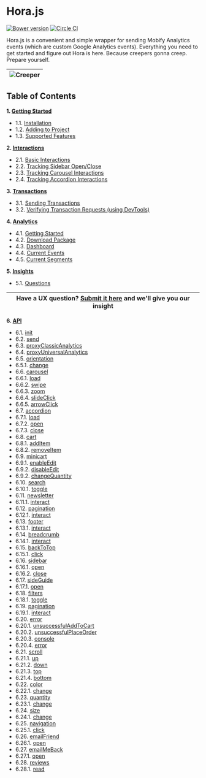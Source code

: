 Hora.js
=====

[![Bower version](https://badge.fury.io/bo/hora.js.svg)](http://badge.fury.io/bo/hora.js)
[![Circle CI](https://circleci.com/gh/mobify/hora.js.svg?style=shield)](https://circleci.com/gh/mobify/hora.js)

Hora.js is a convenient and simple wrapper for sending Mobify Analytics events (which are custom Google Analytics events). Everything you need to get started and figure out Hora is here. Because creepers gonna creep. Prepare yourself.

| ![Creeper](https://s3.amazonaws.com/uploads.hipchat.com/15359/425065/PbAANygwM20lNpS/hora.png) |
|-----|

## Table of Contents
**1. [Getting Started](https://github.com/mobify/hora.js/wiki/Getting-Started)**

* 1.1. [Installation](https://github.com/mobify/hora.js/wiki/Getting-Started#11-installation)
* 1.2. [Adding to Project](https://github.com/mobify/hora.js/wiki/Getting-Started#12-adding-to-project)
* 1.3. [Supported Features](https://github.com/mobify/hora.js/wiki/Getting-Started#13-supported-features)

**2. [Interactions](https://github.com/mobify/hora.js/wiki/Interactions)**

* 2.1. [Basic Interactions](https://github.com/mobify/hora.js/wiki/Interactions#21-basic-interactions)
* 2.2. [Tracking Sidebar Open/Close](https://github.com/mobify/hora.js/wiki/Interactions#22-tracking-sidebar-openclose)
* 2.3. [Tracking Carousel Interactions](https://github.com/mobify/hora.js/wiki/Interactions#23-tracking-carousel-interactions)
* 2.4. [Tracking Accordion Interactions](https://github.com/mobify/hora.js/wiki/Interactions#24-tracking-accordion-interactions)

**3. [Transactions](https://github.com/mobify/hora.js/wiki/Transactions)**

* 3.1. [Sending Transactions](https://github.com/mobify/hora.js/wiki/Transactions#sending-transactions)
* 3.2. [Verifying Transaction Requests (using DevTools)](https://github.com/mobify/hora.js/wiki/Transactions#32-verifying-transaction-requests-using-devtools)

**4. [Analytics](https://github.com/mobify/hora.js/wiki/Analytics)**

* 4.1. [Getting Started](https://github.com/mobify/hora.js/wiki/Analytics#current-events)
* 4.2. [Download Package](https://github.com/mobify/hora.js/wiki/Analytics#download)
* 4.3. [Dashboard](https://github.com/mobify/hora.js/wiki/Analytics#dashboard)
* 4.4. [Current Events](https://github.com/mobify/hora.js/wiki/Analytics#current-events)
* 4.5. [Current Segments](https://github.com/mobify/hora.js/wiki/Analytics#current-segments)

**5. [Insights](https://github.com/mobify/hora.js/wiki/Insights)**

* 5.1. [Questions](https://github.com/mobify/hora.js/wiki/Insights#questions)

| Have a UX question? [Submit it here](https://github.com/mobify/hora.js/wiki/Submit-an-Insight) and we'll give you our insight |
|-----|

**6. [API](https://github.com/mobify/hora.js/wiki/API)**

* 6.1. [init](https://github.com/mobify/hora.js/wiki/API#horainit)
* 6.2. [send](https://github.com/mobify/hora.js/wiki/API#horasend)
* 6.3. [proxyClassicAnalytics](https://github.com/mobify/hora.js/wiki/API#horaproxyclassicanalytics)
* 6.4. [proxyUniversalAnalytics](https://github.com/mobify/hora.js/wiki/API#horaproxyuniversalanalytics)
* 6.5. [orientation](https://github.com/mobify/hora.js/wiki/API#horaorientation)
 * 6.5.1. [change](https://github.com/mobify/hora.js/wiki/API#horaorientationchange)
* 6.6. [carousel](https://github.com/mobify/hora.js/wiki/API#horacarousel)
 * 6.6.1. [load](https://github.com/mobify/hora.js/wiki/API#horacarouselload)
 * 6.6.2. [swipe](https://github.com/mobify/hora.js/wiki/API#horacarouselswipe)
 * 6.6.3. [zoom](https://github.com/mobify/hora.js/wiki/API#horacarouselzoom)
 * 6.6.4. [slideClick](https://github.com/mobify/hora.js/wiki/API#horacarouselslideClick)
 * 6.6.5. [arrowClick](https://github.com/mobify/hora.js/wiki/API#horacarouselarrowClick)
* 6.7. [accordion](https://github.com/mobify/hora.js/wiki/API#horaaccordion)
 * 6.7.1. [load](https://github.com/mobify/hora.js/wiki/API#horaaccordionload)
 * 6.7.2. [open](https://github.com/mobify/hora.js/wiki/API#horaaccordionopen)
 * 6.7.3. [close](https://github.com/mobify/hora.js/wiki/API#horaaccordionclose)
* 6.8. [cart](https://github.com/mobify/hora.js/wiki/API#horacart)
 * 6.8.1. [addItem](https://github.com/mobify/hora.js/wiki/API#horacartadditem)
 * 6.8.2. [removeItem](https://github.com/mobify/hora.js/wiki/API#horacartremoveitem)
* 6.9. [minicart](https://github.com/mobify/hora.js/wiki/API#horaminicart)
 * 6.9.1. [enableEdit](https://github.com/mobify/hora.js/wiki/API#horaminicartenableedit)
 * 6.9.2. [disableEdit](https://github.com/mobify/hora.js/wiki/API#horaminicartdisableedit)
 * 6.9.2. [changeQuantity](https://github.com/mobify/hora.js/wiki/API#horaminicartchangequantity)
* 6.10. [search](https://github.com/mobify/hora.js/wiki/API#horasearch)
 * 6.10.1. [toggle](https://github.com/mobify/hora.js/wiki/API#horasearchtoggle)
* 6.11. [newsletter](https://github.com/mobify/hora.js/wiki/API#horanewsletter)
 * 6.11.1. [interact](https://github.com/mobify/hora.js/wiki/API#horanewsletterinteract)
* 6.12. [pagination](https://github.com/mobify/hora.js/wiki/API#horapagination)
 * 6.12.1. [interact](https://github.com/mobify/hora.js/wiki/API#horapaginationinteract)
* 6.13. [footer](https://github.com/mobify/hora.js/wiki/API#horafooter)
 * 6.13.1. [interact](https://github.com/mobify/hora.js/wiki/API#horafooterinteract)
* 6.14. [breadcrumb](https://github.com/mobify/hora.js/wiki/API#horabreadcrumb)
 * 6.14.1. [interact](https://github.com/mobify/hora.js/wiki/API#horabreadcrumbinteract)
* 6.15. [backToTop](https://github.com/mobify/hora.js/wiki/API#horabacktotop)
 * 6.15.1. [click](https://github.com/mobify/hora.js/wiki/API#horabacktotopclick)
* 6.16. [sidebar](https://github.com/mobify/hora.js/wiki/API#horasidebar)
 * 6.16.1. [open](https://github.com/mobify/hora.js/wiki/API#horasidebaropen)
 * 6.16.2. [close](https://github.com/mobify/hora.js/wiki/API#horasidebarclose)
* 6.17. [sideGuide](https://github.com/mobify/hora.js/wiki/API#horasideguide)
 * 6.17.1. [open](https://github.com/mobify/hora.js/wiki/API#horasideguideopen)
* 6.18. [filters](https://github.com/mobify/hora.js/wiki/API#horafilters)
 * 6.18.1. [toggle](https://github.com/mobify/hora.js/wiki/API#horafilterstoggle)
* 6.19. [pagination](https://github.com/mobify/hora.js/wiki/API#horapagination)
 * 6.19.1. [interact](https://github.com/mobify/hora.js/wiki/API#horapaginationinteract)
* 6.20. [error](https://github.com/mobify/hora.js/wiki/API#horaerror)
 * 6.20.1. [unsuccessfulAddToCart](https://github.com/mobify/hora.js/wiki/API#horaerrorunsuccessfuladdtocart)
 * 6.20.2. [unsuccessfulPlaceOrder](https://github.com/mobify/hora.js/wiki/API#horaerrorunsuccessfulplaceorder)
 * 6.20.3. [console](https://github.com/mobify/hora.js/wiki/API#horaerrorconsole)
 * 6.20.4. [error](https://github.com/mobify/hora.js/wiki/API#horaerrorerror)
* 6.21. [scroll](https://github.com/mobify/hora.js/wiki/API#horascroll)
 * 6.21.1. [up](https://github.com/mobify/hora.js/wiki/API#horascrollup)
 * 6.21.2. [down](https://github.com/mobify/hora.js/wiki/API#horascrolldown)
 * 6.21.3. [top](https://github.com/mobify/hora.js/wiki/API#horascrolltop)
 * 6.21.4. [bottom](https://github.com/mobify/hora.js/wiki/API#horascrollbottom)
* 6.22. [color](https://github.com/mobify/hora.js/wiki/API#horacolor)
 * 6.22.1. [change](https://github.com/mobify/hora.js/wiki/API#horacolorchange)
* 6.23. [quantity](https://github.com/mobify/hora.js/wiki/API#horaquantity)
 * 6.23.1. [change](https://github.com/mobify/hora.js/wiki/API#horaquantitychange)
* 6.24. [size](https://github.com/mobify/hora.js/wiki/API#horasize)
 * 6.24.1. [change](https://github.com/mobify/hora.js/wiki/API#horasizechange)
* 6.25. [navigation](https://github.com/mobify/hora.js/wiki/API#horanavigation)
 * 6.25.1. [click](https://github.com/mobify/hora.js/wiki/API#horanavigationclick)
* 6.26. [emailFriend](https://github.com/mobify/hora.js/wiki/API#horaemailfriend)
 * 6.26.1. [open](https://github.com/mobify/hora.js/wiki/API#horaemailfriendopen)
* 6.27. [emailMeBack](https://github.com/mobify/hora.js/wiki/API#horaemailmeback)
 * 6.27.1. [open](https://github.com/mobify/hora.js/wiki/API#horaemailmebackopen)
* 6.28. [reviews](https://github.com/mobify/hora.js/wiki/API#horareviews)
 * 6.28.1. [read](https://github.com/mobify/hora.js/wiki/API#horareviewsread)
